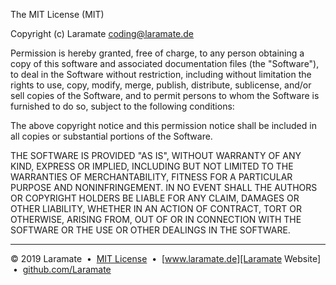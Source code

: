 The MIT License (MIT)

Copyright (c) Laramate <coding@laramate.de>

Permission is hereby granted, free of charge, to any person obtaining a copy
of this software and associated documentation files (the "Software"), to deal
in the Software without restriction, including without limitation the rights
to use, copy, modify, merge, publish, distribute, sublicense, and/or sell
copies of the Software, and to permit persons to whom the Software is
furnished to do so, subject to the following conditions:

The above copyright notice and this permission notice shall be included in
all copies or substantial portions of the Software.

THE SOFTWARE IS PROVIDED "AS IS", WITHOUT WARRANTY OF ANY KIND, EXPRESS OR
IMPLIED, INCLUDING BUT NOT LIMITED TO THE WARRANTIES OF MERCHANTABILITY,
FITNESS FOR A PARTICULAR PURPOSE AND NONINFRINGEMENT. IN NO EVENT SHALL THE
AUTHORS OR COPYRIGHT HOLDERS BE LIABLE FOR ANY CLAIM, DAMAGES OR OTHER
LIABILITY, WHETHER IN AN ACTION OF CONTRACT, TORT OR OTHERWISE, ARISING FROM,
OUT OF OR IN CONNECTION WITH THE SOFTWARE OR THE USE OR OTHER DEALINGS IN
THE SOFTWARE.


---
&copy; 2019 Laramate
&nbsp;&bull;&nbsp; [MIT License](LICENSE.md)
&nbsp;&bull;&nbsp; [www.laramate.de][Laramate Website]
&nbsp;&bull;&nbsp; [github.com/Laramate][Laramate Github]

<!-- Common References -->
[logo]: https://avatars2.githubusercontent.com/u/45978330?s=75&v=4"
[Laramate Website]: http://www.laramate.de 
[Laramate Github]: https://github.com/Laramate

